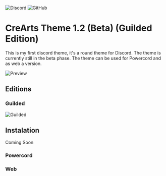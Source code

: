  ![Discord](https://discordapp.com/api/guilds/534376415202639903/embed.png) ![GitHub](https://img.shields.io/github/license/CorellanStoma/CreArts-Guilded)

# CreArts Theme 1.2 (Beta) (Guilded Edition)

This is my first discord theme, it's a round theme for Discord. The theme is currently still in the beta phase.
The theme can be used for Powercord and as web a version.

![Preview](https://i.imgur.com/XJ1uDoR.png)

## Editions

### Guilded
![Guilded](https://i.imgur.com/gYOqMWf.png)

## Instalation
Coming Soon

### Powercord

### Web

